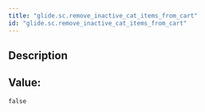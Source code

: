 ```yaml
---
title: "glide.sc.remove_inactive_cat_items_from_cart"
id: "glide.sc.remove_inactive_cat_items_from_cart"
---
```

## Description



## Value: 
```
false
```